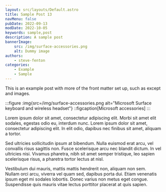 ```yaml
---
layout: src/layouts/Default.astro
title: Sample Post 13
navMenu: false
pubDate: 2022-09-13
modDate: 2022-10-05
keywords: sample,post
description: A sample post
bannerImage:
    src: /img/surface-accessories.png
    alt: Dummy image
authors:
    - steve-fenton
categories:
    - Example
    - Sample
---
```


This is an example post with more of the front matter set up, such as except and images.

:::figure
:img{src=/img/surface-accessories.png alt="Microsoft Surface keyboard and wireless headset"}
::figcaption[Microsoft accessories]
:::

Lorem ipsum dolor sit amet, consectetur adipiscing elit. Morbi sit amet elit sodales, egestas odio eu, interdum nunc. Lorem ipsum dolor sit amet, consectetur adipiscing elit. In elit odio, dapibus nec finibus sit amet, aliquam a tortor.

Sed ultricies sollicitudin ipsum at bibendum. Nulla euismod erat arcu, vel convallis risus sagittis non. Fusce scelerisque arcu nec blandit dictum. In vel ultricies nisi. Vivamus pharetra, nibh sit amet semper tristique, leo sapien scelerisque risus, a pharetra tortor lectus at nisl.

Vestibulum dui mauris, mattis mattis hendrerit non, aliquam non sem. Nullam orci arcu, viverra vel quam sed, dapibus porta dui. Etiam venenatis ipsum eget mi sodales lobortis. Donec varius non metus eget congue. Suspendisse quis mauris vitae lectus porttitor placerat at quis sapien.